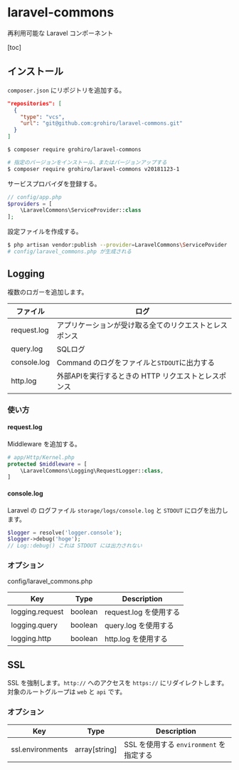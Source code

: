 # laravel-commons
再利用可能な Laravel コンポーネント

[toc]

## インストール
`composer.json` にリポジトリを追加する。

```json
"repositories": [          
  {                                                               
    "type": "vcs",                        
    "url": "git@github.com:grohiro/laravel-commons.git"
  }
]      
```

```bash
$ composer require grohiro/laravel-commons

# 指定のバージョンをインストール、またはバージョンアップする
$ composer require grohiro/laravel-commons v20181123-1
```

サービスプロバイダを登録する。

```php
// config/app.php
$providers = [
    \LaravelCommons\ServiceProvider::class
];
```

設定ファイルを作成する。

```bash
$ php artisan vendor:publish --provider=LaravelCommons\ServicePovider
# config/laravel_commons.php が生成される
```

## Logging

複数のロガーを追加します。

|ファイル|ログ|
|-------|---|
|request.log|アプリケーションが受け取る全てのリクエストとレスポンス|
|query.log|SQLログ|
|console.log|Command のログをファイルと`STDOUT`に出力する|
|http.log|外部APIを実行するときの HTTP リクエストとレスポンス|

### 使い方

#### request.log

Middleware を追加する。

```php
# app/Http/Kernel.php
protected $middleware = [
    \LaravelCommons\Logging\RequestLogger::class,
]
```

#### console.log

Laravel の ログファイル `storage/logs/console.log` と `STDOUT` にログを出力します。

```php
$logger = resolve('logger.console');
$logger->debug('hoge');
// Log::debug() これは STDOUT には出力されない
```

### オプション

config/laravel_commons.php

|Key|Type|Description|
|---|----|-----------|
|logging.request|boolean|request.log を使用する|
|logging.query|boolean|query.log を使用する|
|logging.http|boolean|http.log を使用する|

## SSL

SSL を強制します。`http://` へのアクセスを `https://` にリダイレクトします。
対象のルートグループは `web` と `api` です。

### オプション

|Key|Type|Description|
|---|----|-----------|
|ssl.environments|array[string]|SSL を使用する `environment` を指定する|
